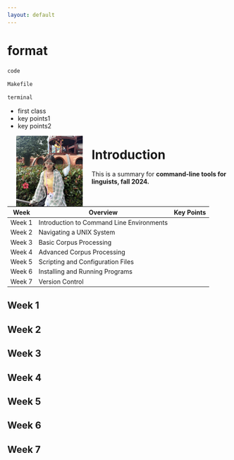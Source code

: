 ```yaml
---
layout: default
---
```


# format
`code`

```makefile
Makefile
```

```bash
terminal
```

- first class
- key points1
- key points2

<img src="assets/images/rei_picture.jpg" alt="Photo" hspace="20" width="30%" align="left"/>



# Introduction
This is a summary for **command-line tools for linguists, fall 2024.**

| Week    | Overview        | Key Points         |
| ------- | --------------------- | ------------------- |
| Week 1 | Introduction to Command Line Environments |  |
| Week 2 | Navigating a UNIX System |  |
| Week 3 | Basic Corpus Processing |  |
| Week 4 | Advanced Corpus Processing | |
| Week 5 | Scripting and Configuration Files | |
| Week 6 | Installing and Running Programs | |
| Week 7 | Version Control | |

## Week 1

## Week 2

## Week 3

## Week 4

## Week 5

## Week 6

## Week 7
